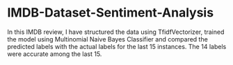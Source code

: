 # IMDB-Dataset-Sentiment-Analysis
In this IMDB review, I have structured the data using TfidfVectorizer, trained the model using Multinomial Naive Bayes Classifier and compared the predicted labels with the actual labels for the last 15 instances. The 14 labels were accurate among the last 15.
